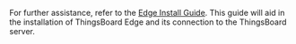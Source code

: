 For further assistance, refer to the [Edge Install Guide](/docs/user-guide/install/{{docsPrefix}}installation-options/). This guide will aid in the installation of ThingsBoard Edge and its connection to the ThingsBoard server.